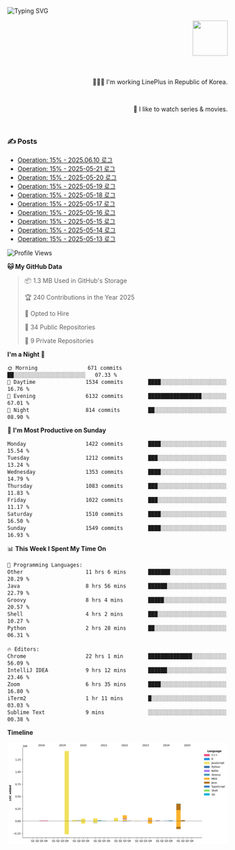 ![Typing SVG](https://readme-typing-svg.herokuapp.com/?lines=Hello,+I'm+Changkwon+😎&height=150&width=1024&size=40&color=458588&background=282828&center=true&vCenter=true&multiline=false&duration=2000&pause=0)

<div align=right>
  <a href="https://github.com/devxb/gitanimals">
    <img
      src="https://render.gitanimals.org/lines/spearkkk?pet-id=624227435622945015"
      width="80"
      height="80"
    />
  </a>
  <br/>
  <br/>  
  <br/>
  
  👨🏼‍💻 I'm working LinePlus in Republic of Korea.
  
  <br/>
  
  🍿 I like to watch series & movies.
  
  <br/>

</div>
  
<div align=left>
  
  <div>
    
  ### ✍️ Posts
    
  </div>
  
  <!-- BLOGPOSTS:START -->
- [Operation: 15% - 2025.06.10 로그](https://spearkkk.dev/kr/blog/operation-15-log-2025-06-10)
- [Operation: 15% - 2025-05-21 로그](https://spearkkk.dev/kr/blog/operation-15-log-2025-05-21)
- [Operation: 15% - 2025-05-20 로그](https://spearkkk.dev/kr/blog/operation-15-log-2025-05-20)
- [Operation: 15% - 2025-05-19 로그](https://spearkkk.dev/kr/blog/operation-15-log-2025-05-19)
- [Operation: 15% - 2025-05-18 로그](https://spearkkk.dev/kr/blog/operation-15-log-2025-05-18)
- [Operation: 15% - 2025-05-17 로그](https://spearkkk.dev/kr/blog/operation-15-log-2025-05-17)
- [Operation: 15% - 2025-05-16 로그](https://spearkkk.dev/kr/blog/operation-15-log-2025-05-16)
- [Operation: 15% - 2025-05-15 로그](https://spearkkk.dev/kr/blog/operation-15-log-2025-05-15)
- [Operation: 15% - 2025-05-14 로그](https://spearkkk.dev/kr/blog/operation-15-log-2025-05-14)
- [Operation: 15% - 2025-05-13 로그](https://spearkkk.dev/kr/blog/operation-15-log-2025-05-13)
<!-- BLOGPOSTS:END -->

  
<!--START_SECTION:waka-->
![Profile Views](http://img.shields.io/badge/Profile%20Views-0-blue)

**🐱 My GitHub Data** 

> 📦 1.3 MB Used in GitHub's Storage 
 > 
> 🏆 240 Contributions in the Year 2025
 > 
> 💼 Opted to Hire
 > 
> 📜 34 Public Repositories 
 > 
> 🔑 9 Private Repositories 
 > 
**I'm a Night 🦉** 

```text
🌞 Morning                671 commits         ██░░░░░░░░░░░░░░░░░░░░░░░   07.33 % 
🌆 Daytime                1534 commits        ████░░░░░░░░░░░░░░░░░░░░░   16.76 % 
🌃 Evening                6132 commits        █████████████████░░░░░░░░   67.01 % 
🌙 Night                  814 commits         ██░░░░░░░░░░░░░░░░░░░░░░░   08.90 % 
```
📅 **I'm Most Productive on Sunday** 

```text
Monday                   1422 commits        ████░░░░░░░░░░░░░░░░░░░░░   15.54 % 
Tuesday                  1212 commits        ███░░░░░░░░░░░░░░░░░░░░░░   13.24 % 
Wednesday                1353 commits        ████░░░░░░░░░░░░░░░░░░░░░   14.79 % 
Thursday                 1083 commits        ███░░░░░░░░░░░░░░░░░░░░░░   11.83 % 
Friday                   1022 commits        ███░░░░░░░░░░░░░░░░░░░░░░   11.17 % 
Saturday                 1510 commits        ████░░░░░░░░░░░░░░░░░░░░░   16.50 % 
Sunday                   1549 commits        ████░░░░░░░░░░░░░░░░░░░░░   16.93 % 
```


📊 **This Week I Spent My Time On** 

```text
💬 Programming Languages: 
Other                    11 hrs 6 mins       ███████░░░░░░░░░░░░░░░░░░   28.29 % 
Java                     8 hrs 56 mins       ██████░░░░░░░░░░░░░░░░░░░   22.79 % 
Groovy                   8 hrs 4 mins        █████░░░░░░░░░░░░░░░░░░░░   20.57 % 
Shell                    4 hrs 2 mins        ███░░░░░░░░░░░░░░░░░░░░░░   10.27 % 
Python                   2 hrs 28 mins       ██░░░░░░░░░░░░░░░░░░░░░░░   06.31 % 

🔥 Editors: 
Chrome                   22 hrs 1 min        ██████████████░░░░░░░░░░░   56.09 % 
IntelliJ IDEA            9 hrs 12 mins       ██████░░░░░░░░░░░░░░░░░░░   23.46 % 
Zoom                     6 hrs 35 mins       ████░░░░░░░░░░░░░░░░░░░░░   16.80 % 
iTerm2                   1 hr 11 mins        █░░░░░░░░░░░░░░░░░░░░░░░░   03.03 % 
Sublime Text             9 mins              ░░░░░░░░░░░░░░░░░░░░░░░░░   00.38 % 
```

**Timeline**

![Lines of Code chart](https://raw.githubusercontent.com/spearkkk/spearkkk/main/assets/bar_graph.png)


<!--END_SECTION:waka-->
</div>

